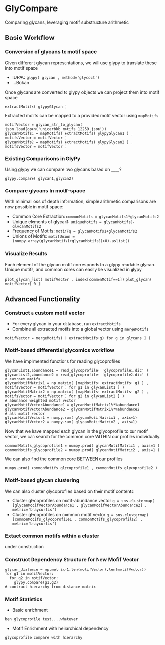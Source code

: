 # GlyCompare
Comparing glycans, leveraging motif substructure arithmetic 

## Basic Workflow

### Conversion of glycans to motif space

Given different glycan representations, we will use glypy to translate these into motif space

- IUPAC ```glypy( glycan , method='glycoct') ```
- ...Bokan

Once glycans are converted to glypy objects we can project them into motif space

```extractMotifs( glypyGlycan )```

Extracted motifs can be mapped to a provided motif vector using ```mapMotifs```

```
motifVector = glycan_str_to_glycan( json.load(open('unicarbkb_motifs_12259.json')) 
glycanMotifs1 = mapMotifs( extractMotifs( glypyGlycan1 ) , motifsVector = motifVector ) 
glycanMotifs2 = mapMotifs( extractMotifs( glypyGlycan2 ) , motifsVector = motifVector ) 
```
### Existing Comparisons in GlyPy
Using glypy we can compare two glycans based on ____?
```
glypy.compare( glycan1,glycan2) 
```

### Compare glycans in motif-space

With minimal loss of depth information, simple arithmetic comparisons are now possible in motif space:

- Common Core Extraction: ```commonMotifs = glycanMotifs1*glycanMotifs2```
- Unique elements of glycan1: ```uniqueMotifs = glycanMotifs1-glycanMotifs2```
- Frequency of Motifs: ```motifFq = glycanMotifs1+glycanMotifs2```
- Unions of Motifs: ```motifUnion = (numpy.array(glycanMotifs1+glycanMotifs2)>0).aslist()```

### Visualize Results

Each element of the glycan motif corresponds to a glypy readable glycan. Unique motifs, and common cores can easily be visualized in glypy

```plot_glycan_list( motifVector , index[commonMotif==1])```
```plot_glycan( motifVector[ 0 ]```

## Advanced Functionality

### Construct a custom motif vector
- For every glycan in your database, run ```extractMotifs```
- Combine all extracted motifs into a global vector using ```mergeMotifs```
```
motifVector = mergeMotifs( [ extractMotifs(g) for g in glycans ] )
```
### Motif-based differential glycomics workflow

We have implimented functions for reading glycoprofiles
```
glycanList1,abundance1 = read_glycoprofile( 'glycoprofile1.dic' )
glycanList2,abundance2 = read_glycoprofile( 'glycoprofile2.dic' )
# extract motifs
glycanMotifMatrix1 = np.matrix( [mapMotifs( extractMotifs( g1 ) , motifsVector = motifVector ) for g1 in glycanList1 ] )
glycanMotifMatrix2 = np.matrix( [mapMotifs( extractMotifs( g2 ) , motifsVector = motifVector ) for g2 in glycanList2 ] )
# abunance weighted motif vector
glycanMotifVectorAbundance1 = glycanMotifMatrix1%*%abundance1
glycanMotifVectorAbundance2 = glycanMotifMatrix1%*%abundance2
# all motif vector
glycanMotifVector1 = numpy.sum( glycanMotifMatrix1 , axis=1)
glycanMotifVector2 = numpy.sum( glycanMotifMatrix2 , axis=1)
```
Now that we have mapped each glycan in the glycoprofile to our motif vector, we can search for the common core WITHIN our profiles individually. 
```
commonMotifs_glycoprofile1 = numpy.prod( glycanMotifMatrix1 , axis=1 )
commonMotifs_glycoprofile2 = numpy.prod( glycanMotifMatrix2 , axis=1 )
```
We can also find the common core BETWEEN our profiles
```
numpy.prod( commonMotifs_glycoprofile1 , commonMotifs_glycoprofile2 )
```

### Motif-based glycan clustering
We can also cluster glycoprofiles based on their motif contents:

- Cluster glycoprofiles on motif-abundance vector
```g = sns.clustermap( [glycanMotifVectorAbundance1 , glycanMotifVectorAbundance2] , metric='braycurtis')```
- Cluster glycoprofiles on common motif vector
```g = sns.clustermap( [commonMotifs_glycoprofile1 , commonMotifs_glycoprofile2] , metric='braycurtis')```

### Extact common motifs within a cluster
under construction

### Construct Dependency Structure for New Mofif Vector
```
glycan_distance = np.matrix(1,len(motifVector),len(motifVector))
for g1 in mofitVector:
  for g2 in motifVector:
    glypy.compare(g1,g2)
# contruct hierarchy from distance matrix
```

### Motif Statistics 

- Basic enrichment
```
ben glycoprofile test....whatever
```
- Motif Enrichment with heirarchical dependency 
```
glycoprofile compare with hierarchy
```
